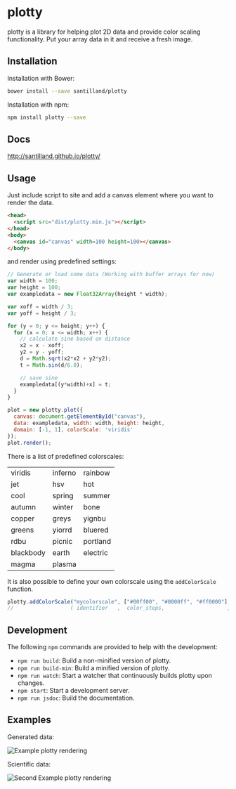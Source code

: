 
plotty
======

plotty is a library for helping plot 2D data and provide color scaling
functionality. Put your array data in it and receive a fresh image.


Installation
------------

Installation with Bower:
```bash
bower install --save santilland/plotty
```

Installation with npm:
```bash
npm install plotty --save
```

Docs
----
http://santilland.github.io/plotty/

Usage
-----

Just include script to site and add a canvas element where you want to render the data.
```html
<head>
  <script src="dist/plotty.min.js"></script>
</head>
<body>
  <canvas id="canvas" width=100 height=100></canvas>
</body>
```

and render using predefined settings:
```javascript
// Generate or load some data (Working with buffer arrays for now)
var width = 100;
var height = 100;
var exampledata = new Float32Array(height * width);

var xoff = width / 3;
var yoff = height / 3;

for (y = 0; y <= height; y++) {
  for (x = 0; x <= width; x++) {
    // calculate sine based on distance
    x2 = x - xoff;
    y2 = y - yoff;
    d = Math.sqrt(x2*x2 + y2*y2);
    t = Math.sin(d/6.0);

    // save sine
    exampledata[(y*width)+x] = t;
  }
}

plot = new plotty.plot({
  canvas: document.getElementById("canvas"),
  data: exampledata, width: width, height: height,
  domain: [-1, 1], colorScale: 'viridis'
});
plot.render();
```

There is a list of predefined colorscales:

|           |             |            |
| --------- | ----------- | ---------- |
| viridis   | inferno     | rainbow    |
| jet       | hsv         | hot        |
| cool      | spring      | summer     |
| autumn    | winter      | bone       |
| copper    | greys       | yignbu     |
| greens    | yiorrd      | bluered    |
| rdbu      | picnic      | portland   |
| blackbody | earth       | electric   |
| magma     | plasma      |            |


It is also possible to define your own colorscale using the `addColorScale` function.
```javascript
plotty.addColorScale("mycolorscale", ["#00ff00", "#0000ff", "#ff0000"], [0, 0.5, 1]);
//                  ( identifier   ,  color_steps,                    , percentage_steps)
```

Development
-----------

The following `npm` commands are provided to help with the development:

 - `npm run build`: Build a non-minified version of plotty.
 - `npm run build-min`: Build a minified version of plotty.
 - `npm run watch`: Start a watcher that continuously builds plotty upon changes.
 - `npm start`: Start a development server.
 - `npm run jsdoc`: Build the documentation.

Examples
--------

Generated data:

![Example plotty rendering](https://cloud.githubusercontent.com/assets/4036819/10050683/dd814e46-621d-11e5-9b63-2d0d5b81e0bd.png)

Scientific data:

![Second Example plotty rendering](https://cloud.githubusercontent.com/assets/4036819/10069591/65034254-62ad-11e5-81e1-19a91ee46a5c.png)
